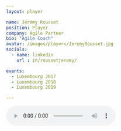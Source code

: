 ```yaml
---
layout: player

name: Jérémy Rousset
position: Player
company: Agile Partner
bio: "Agile Coach"
avatar: /images/players/JeremyRousset.jpg
socials:
  - name: linkedin
    url : in/roussetjeremy/

events:
  - Luxembourg 2017
  - Luxembourg 2018
  - Luxembourg 2019

---
```


<audio controls>
  <source src="/files/soundbites/2017-03/170324-JeremyRousset.m4a" type="audio/mpeg">
  Your browser does not support the audio tag.
</audio>
